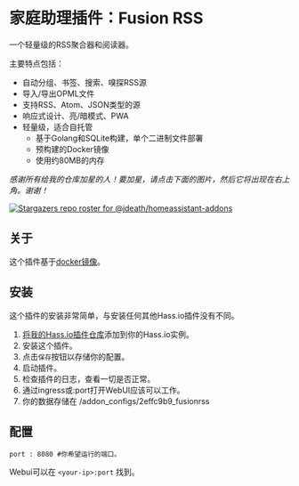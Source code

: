 # 家庭助理插件：Fusion RSS

一个轻量级的RSS聚合器和阅读器。

主要特点包括：

- 自动分组、书签、搜索、嗅探RSS源
- 导入/导出OPML文件
- 支持RSS、Atom、JSON类型的源
- 响应式设计、亮/暗模式、PWA
- 轻量级，适合自托管
  - 基于Golang和SQLite构建，单个二进制文件部署
  - 预构建的Docker镜像
  - 使用约80MB的内存
  
_感谢所有给我的仓库加星的人！要加星，请点击下面的图片，然后它将出现在右上角。谢谢！_

[![Stargazers repo roster for @jdeath/homeassistant-addons](https://reporoster.com/stars/jdeath/homeassistant-addons)](https://github.com/jdeath/homeassistant-addons/stargazers)

## 关于

这个插件基于[docker镜像](https://github.com/0x2E/fusion)。

## 安装

这个插件的安装非常简单，与安装任何其他Hass.io插件没有不同。

1. [将我的Hass.io插件仓库][repository]添加到你的Hass.io实例。
1. 安装这个插件。
1. 点击`保存`按钮以存储你的配置。
1. 启动插件。
1. 检查插件的日志，查看一切是否正常。
1. 通过ingress或<your-ip>:port打开WebUI应该可以工作。
1. 你的数据存储在 /addon_configs/2effc9b9_fusionrss

## 配置

```
port : 8080 #你希望运行的端口。
```

Webui可以在 `<your-ip>:port` 找到。

[repository]: https://github.com/jdeath/homeassistant-addons